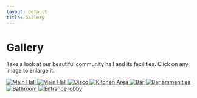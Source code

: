 ```yaml
---
layout: default
title: Gallery
---
```

# Gallery

<div class="gallery-section">
  <p>Take a look at our beautiful community hall and its facilities. Click on any image to enlarge it.</p>

  <div class="gallery-grid">
    <a href="{{ site.baseurl }}/images/hall_2.jpeg" target="_blank">
      <img src="{{ site.baseurl }}/images/hall_2.jpeg" alt="Main Hall">
    </a>
    <a href="{{ site.baseurl }}/images/hall_3.jpeg" target="_blank">
      <img src="{{ site.baseurl }}/images/hall_3.jpeg" alt="Main Hall">
    </a>
    <a href="{{ site.baseurl }}/images/disco.jpeg" target="_blank">
      <img src="{{ site.baseurl }}/images/disco.jpeg" alt="Disco">
    </a>
    <a href="{{ site.baseurl }}/images/kitchen.jpeg" target="_blank">
      <img src="{{ site.baseurl }}/images/kitchen.jpeg" alt="Kitchen Area">
    </a>
    <a href="{{ site.baseurl }}/images/bar.jpeg" target="_blank">
      <img src="{{ site.baseurl }}/images/bar.jpeg" alt="Bar">
    </a>
    <a href="{{ site.baseurl }}/images/bar_2.jpeg" target="_blank">
      <img src="{{ site.baseurl }}/images/bar_2.jpeg" alt="Bar ammenities">
    </a>
    <a href="{{ site.baseurl }}/images/bathroom.jpeg" target="_blank">
      <img src="{{ site.baseurl }}/images/bathroom.jpeg" alt="Bathroom">
    </a>
    <a href="{{ site.baseurl }}/images/entrance_2.jpeg" target="_blank">
      <img src="{{ site.baseurl }}/images/entrance_2.jpeg" alt="Entrance lobby">
    </a>
  </div>
</div>
